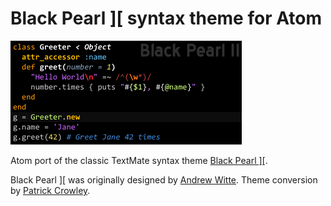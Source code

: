 # Black Pearl \]\[ syntax theme for Atom

![Image of Black Pearl II](/bp2.gif)

Atom port of the classic TextMate syntax theme [Black Pearl \]\[](http://blog.case.edu/ajw33/2006/03/22/black_pearl_textmate_theme).

Black Pearl \]\[ was originally designed by [Andrew Witte](https://github.com/ajwitte). Theme conversion by [Patrick Crowley](https://github.com/mokolabs).


